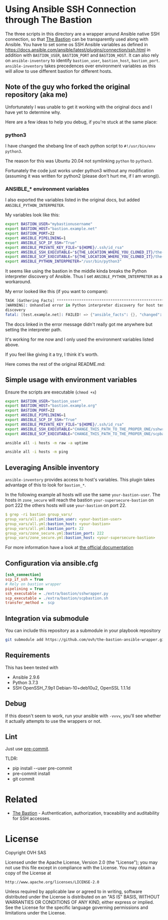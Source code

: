 # Using Ansible SSH Connection through The Bastion

The three scripts in this directory are a wrapper around Ansible native SSH
connection, so that [The Bastion](https://github.com/ovh/the-bastion/) can be transparently used along with Ansible.
You have to set some os SSH Ansible variables as defined in
https://docs.ansible.com/ansible/latest/plugins/connection/ssh.html in addition
with `BASTION_USER`, `BASTION_PORT` and `BASTION_HOST`. It can also rely on
`ansible-inventory` to identify `bastion_user`, `bastion_host`, `bastion_port`.
`ansible-inventory` takes precedences over environment variables as this will
allow to use different bastion for different hosts.

## Note of the guy who forked the original repository (aka me)

Unfortunately I was unable to get it working with the original docs and I have yet to determine why.

Here are a few ideas to help you debug, if you're stuck at the same place:

### python3

I have changed the shebang line of each python script to `#!/usr/bin/env python3`.

The reason for this was Ubuntu 20.04 not symlinking `python` to `python3`.

Fortunately the code just works under python3 without any modification (assuming it was written for python2 (please don't hurt me, if I am wrong)).

### ANSIBLE_* environment variables

I also exported the variables listed in the original docs, but added `ANSIBLE_PYTHON_INTERPRETER`.

My variables look like this:

```bash
export BASTION_USER="mybastionusername"
export BASTION_HOST="bastion.example.net"
export BASTION_PORT=22
export ANSIBLE_PIPELINING=1
export ANSIBLE_SCP_IF_SSH="True"
export ANSIBLE_PRIVATE_KEY_FILE="${HOME}/.ssh/id_rsa"
export ANSIBLE_SSH_EXECUTABLE="${THE_LOCATION_WHERE_YOU_CLONED_IT}/the-bastion-ansible-wrapper-python3/sshwrapper.py"
export ANSIBLE_SCP_EXECUTABLE="${THE_LOCATION_WHERE_YOU_CLONED_IT}/the-bastion-ansible-wrapper-python3/scpbastion.sh"
export ANSIBLE_PYTHON_INTERPRETER="/usr/bin/python3"
```

It seems like using the bastion in the middle kinda breaks the Python interpreter discovery of Ansible.
Thus I set `ANSIBLE_PYTHON_INTERPRETER` as a workaround.

My error looked like this (if you want to compare):

```S
TASK [Gathering Facts] *********************************************************
[WARNING]: Unhandled error in Python interpreter discovery for host test.example.net: unexpected output from Python interpreter
discovery
fatal: [test.example.net]: FAILED! => {"ansible_facts": {}, "changed": false, "failed_modules": {"ansible.legacy.setup": {"ansible_facts": {"discovered_interpreter_python": "/usr/bin/python"}, "failed": true, "module_stderr": "/bin/sh: 1: /usr/bin/python: not found\n", "module_stdout": "", "msg": "The module failed to execute correctly, you probably need to set the interpreter.\nSee stdout/stderr for the exact error", "rc": 127, "warnings": ["Platform unknown on host test.example.net is using the discovered Python interpreter at /usr/bin/python, but future installation of another Python interpreter could change the meaning of that path. See https://docs.ansible.com/ansible/2.10/reference_appendices/interpreter_discovery.html for more information."]}}, "msg": "The following modules failed to execute: ansible.legacy.setup\n"}
```

The docs linked in the error message didn't really got me anywhere but setting the interpreter path.

It's working for me now and I only used the environment variables listed above.

If you feel like giving it a try, I think it's worth.

Here comes the rest of the original README.md:

## Simple usage with environment variables

Ensure the scripts are executable (`chmod +x`)

```bash
export BASTION_USER="bastion_user"
export BASTION_HOST="bastion.example.org"
export BASTION_PORT=22
export ANSIBLE_PIPELINING=1
export ANSIBLE_SCP_IF_SSH="True"
export ANSIBLE_PRIVATE_KEY_FILE="${HOME}/.ssh/id_rsa"
export ANSIBLE_SSH_EXECUTABLE="CHANGE_THIS_PATH_TO_THE_PROPER_ONE/sshwrapper.py"
export ANSIBLE_SCP_EXECUTABLE="CHANGE_THIS_PATH_TO_THE_PROPER_ONE/scpbastion.sh"

ansible all -i hosts -m raw -a uptime

ansible all -i hosts -m ping
```

## Leveraging Ansible inventory

`ansible-inventory` provides access to host's variables. This plugin takes
advantage of this to look for `bastion_*`.

In the following example all hosts will use the same `your-bastion-user`. The hosts
in `zone_secure` will reach the bastion `your-supersecure-bastion` on port 222
the others hosts will use  `your-bastion` on port 22.

```yaml
$ grep -ri bastion group_vars/
group_vars/all.yml:bastion_user: <your-bastion-user>
group_vars/all.yml:bastion_host: <your-bastion>
group_vars/all.yml:bastion_port: 22
group_vars/zone_secure.yml:bastion_port: 222
group_vars/zone_secure.yml:bastion_host: <your-supersecure-bastion>
```

For more information have a look at [the official documentation](https://docs.ansible.com/ansible/latest/network/getting_started/first_inventory.html)

## Configuration via ansible.cfg

```ini
[ssh_connection]
scp_if_ssh = True
# Rely on bastion wrapper
pipelining = True
ssh_executable = ./extra/bastion/sshwrapper.py
scp_executable = ./extra/bastion/scpbastion.sh
transfer_method =  scp
```

## Integration via submodule

You can include this repository as a submodule in your playbook repository

```bash
git submodule add https://github.com/ovh/the-bastion-ansible-wrapper.git extra/bastion
```

## Requirements

This has been tested with

* Ansible 2.9.6
* Python 3.7.3
* SSH OpenSSH_7.9p1 Debian-10+deb10u2, OpenSSL 1.1.1d

## Debug

If this doesn't seem to work, run your ansible with `-vvvv`, you'll see whether it actually attempts to use the wrappers or not.

## Lint

Just use [pre-commit](https://pre-commit.com/).

TLDR:
* pip install --user pre-commit
* pre-commit install
* git commit

# Related

- [The Bastion](https://github.com/ovh/the-bastion) - Authentication, authorization, traceability and auditability for SSH accesses.

# License

Copyright OVH SAS

Licensed under the Apache License, Version 2.0 (the "License");
you may not use this file except in compliance with the License.
You may obtain a copy of the License at

    http://www.apache.org/licenses/LICENSE-2.0

Unless required by applicable law or agreed to in writing, software
distributed under the License is distributed on an "AS IS" BASIS,
WITHOUT WARRANTIES OR CONDITIONS OF ANY KIND, either express or implied.
See the License for the specific language governing permissions and
limitations under the License.
